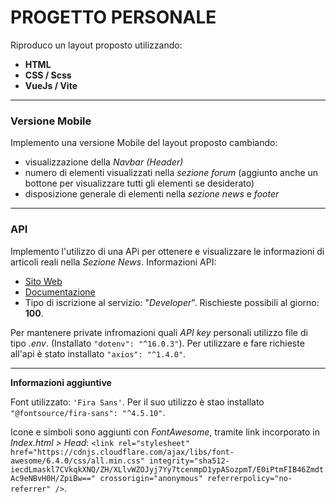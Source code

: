 # PROGETTO PERSONALE

Riproduco un layout proposto utilizzando:
- **HTML**
- **CSS / Scss**
- **VueJs / Vite**
---
### Versione Mobile
Implemento una versione Mobile del layout proposto cambiando:
- visualizzazione della *Navbar (Header)*
- numero di elementi visualizzati nella *sezione forum* (aggiunto anche un bottone per visualizzare tutti gli elementi se desiderato)
- disposizione generale di elementi nella *sezione news* e *footer*
---
### API
Implemento l'utilizzo di una APi per ottenere e visualizzare le informazioni di articoli reali nella *Sezione News*.
Informazioni API:
- [Sito Web](https://newsapi.org)
- [Documentazione](https://newsapi.org/docs)
- Tipo di iscrizione al servizio: "*Developer*".
Rischieste possibili al giorno: **100**.

Per mantenere private infromazioni quali *API key* personali utilizzo file di tipo *.env*. (Installato `"dotenv": "^16.0.3"`).
Per utilizzare e fare richieste all'api è stato installato `"axios": "^1.4.0"`.

---
**Informazioni aggiuntive**

Font utilizzato: `'Fira Sans'`. Per il suo utilizzo è stao installato `"@fontsource/fira-sans": "^4.5.10"`.

Icone e simboli sono aggiunti con *FontAwesome*, tramite link incorporato in *Index.html > Head*: 
`<link rel="stylesheet" href="https://cdnjs.cloudflare.com/ajax/libs/font-awesome/6.4.0/css/all.min.css" integrity="sha512-iecdLmaskl7CVkqkXNQ/ZH/XLlvWZOJyj7Yy7tcenmpD1ypASozpmT/E0iPtmFIB46ZmdtAc9eNBvH0H/ZpiBw==" crossorigin="anonymous" referrerpolicy="no-referrer" />`.
